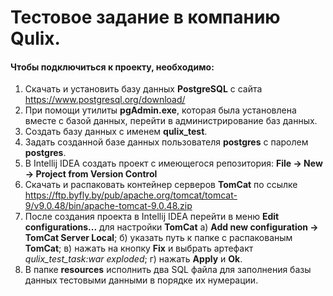 # Тестовое задание в компанию Qulix.

#### Чтобы подключиться к проекту, необходимо:
1) Скачать и установить базу данных **PostgreSQL** с сайта
https://www.postgresql.org/download/
2) При помощи утилиты **pgAdmin.exe**, которая была установлена вместе с базой данных, перейти в администрирование баз данных.
3) Создать базу данных с именем **qulix_test**.
4) Задать созданной базе данных пользователя **postgres** с паролем **postgres**.
5) В Intellij IDEA создать проект с имеющегося репозитория: **File -> New -> Project from Version Control** 
6) Скачать и распаковать контейнер серверов **TomCat** по ссылке
https://ftp.byfly.by/pub/apache.org/tomcat/tomcat-9/v9.0.48/bin/apache-tomcat-9.0.48.zip
7) После создания проекта в Intellij IDEA перейти в меню **Edit configurations...** для настройки **TomCat**
    a) **Add new configuration -> TomCat Server Local**;
    б) указать путь к папке с распакованым **TomCat**;
    в) нажать на кнопку **Fix** и выбрать артефакт *qulix_test_task:war exploded*;
    г) нажать **Apply** и **Ok**.
8) В папке **resources** исполнить два SQL файла для заполнения базы данных тестовыми данными в порядке их нумерации.

